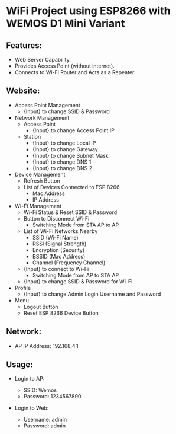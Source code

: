 # WiFi Project using ESP8266 with WEMOS D1 Mini Variant

## Features:
- Web Server Capability.
- Provides Access Point (without internet).
- Connects to Wi-Fi Router and Acts as a Repeater.

## Website:
- Access Point Management
  - {Input} to change SSID & Password
- Network Management
  - Access Point
    - {Input} to change Access Point IP
  - Station
    - {Input} to change Local IP
    - {Input} to change Gateway
    - {Input} to change Subnet Mask
    - {Input} to change DNS 1
    - {Input} to change DNS 2
- Device Management
  - Refresh Button
  - List of Devices Connected to ESP 8266
    - Mac Address
    - IP Address
- Wi-Fi Management
  - Wi-Fi Status & Reset SSID & Password
  - Button to Disconnect Wi-Fi
    - Switching Mode from STA AP to AP
  - List of Wi-Fi Networks Nearby
    - SSID (Wi-Fi Name)
    - RSSI (Signal Strength)
    - Encryption (Security)
    - BSSID (Mac Address)
    - Channel (Frequency Channel)
  - {Input} to connect to Wi-Fi
    - Switching Mode from AP to STA AP
  - {Input} to change SSID & Password for Wi-Fi
- Profile
  - {Input} to change Admin Login Username and Password
- Menu
  - Logout Button
  - Reset ESP 8266 Device Button

## Network:
- AP IP Address: 192.168.4.1

## Usage:
- Login to AP:
  - SSID: Wemos
  - Password: 1234567890

- Login to Web:
  - Username: admin
  - Password: admin